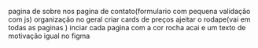 pagina de sobre nos
pagina de contato(formulario com pequena validação com js)
organização no geral
criar cards de preços
ajeitar o rodape(vai em todas as paginas )
inciar cada pagina com a cor rocha acai e um texto de motivação igual no figma
